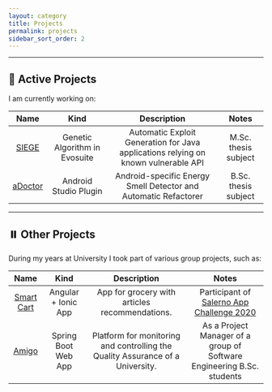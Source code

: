 ```yaml
---
layout: category
title: Projects
permalink: projects
sidebar_sort_order: 2
---
```


---

## :wrench: Active Projects

I am currently working on:

| Name | Kind | Description | Notes
|:--:|:--:|:--:|:--:|
| [SIEGE](https://github.com/emaiannone/exploit-generation) | Genetic Algorithm in Evosuite | Automatic Exploit Generation for Java applications relying on known vulnerable API | M.Sc. thesis subject |
| [aDoctor](https://github.com/SeSa-Lab/aDoctor) | Android Studio Plugin | Android-specific Energy Smell Detector and Automatic Refactorer | B.Sc. thesis subject |

---

## :pause_button: Other Projects

During my years at University I took part of various group projects, such as:

| Name | Kind | Description | Notes
|:--:|:--:|:--:|:--:|
| [Smart Cart](https://github.com/EMAD-2019-Accenture/smart-cart) | Angular + Ionic App | App for grocery with articles recommendations. | Participant of [Salerno App Challenge 2020](https://web.unisa.it/unisa-rescue-page/dettaglio/id/202/module/87/row/4111/app-challenge-sfida-all-ultima-app) | 
| [Amigo](https://github.com/gps-is-2019/amigo) | Spring Boot Web App | Platform for monitoring and controlling the Quality Assurance of a University. | As a Project Manager of a group of Software Engineering B.Sc. students |
